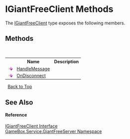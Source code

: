 # IGiantFreeClient Methods
 

The <a href="c76c58a1-7caf-8472-6bad-977a1ec5f3fe">IGiantFreeClient</a> type exposes the following members.


## Methods
&nbsp;<table><tr><th></th><th>Name</th><th>Description</th></tr><tr><td>![Public method](media/pubmethod.gif "Public method")</td><td><a href="194319a9-4cb8-decf-c287-00e505dd7288">HandleMessage</a></td><td></td></tr><tr><td>![Public method](media/pubmethod.gif "Public method")</td><td><a href="8181b0a9-e8fb-a296-b464-79efdcf2c999">OnDisconnect</a></td><td></td></tr></table>&nbsp;
<a href="#igiantfreeclient-methods">Back to Top</a>

## See Also


#### Reference
<a href="c76c58a1-7caf-8472-6bad-977a1ec5f3fe">IGiantFreeClient Interface</a><br /><a href="ffbbbfc0-ecaa-0963-067d-b25a51762eb7">GameBox.Service.GiantFreeServer Namespace</a><br />